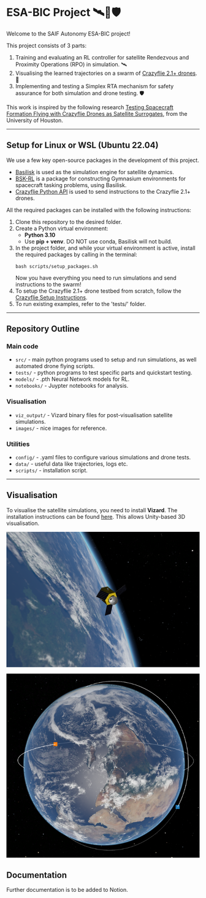 # ESA-BIC Project 🛰️🚁🛡️
Welcome to the SAIF Autonomy ESA-BIC project! 

This project consists of 3 parts:

1. Training and evaluating an RL controller for satellite Rendezvous and Proximity Operations (RPO) in simulation. 🛰️
2. Visualising the learned trajectories on a swarm of [Crazyflie 2.1+ drones](https://www.bitcraze.io/products/crazyflie-2-1-plus/ 'Crazyflie drones'). 🚁
3. Implementing and testing a Simplex RTA mechanism for safety assurance for both simulation and drone testing. 🛡️

This work is inspired by the following research [Testing Spacecraft Formation Flying with Crazyflie
Drones as Satellite Surrogates](https://arxiv.org/pdf/2402.14750, 'Barecena et al.'), from the University of Houston.

---
## Setup for Linux or WSL (Ubuntu 22.04)

We use a few key open-source packages in the development of this project.
- [Basilisk](https://avslab.github.io/basilisk/ 'Basilisk') is used as the simulation engine for satellite dynamics.
- [BSK-RL](https://avslab.github.io/bsk_rl/index.html 'bsk-rl') is a package for constructing Gymnasium environments for spacecraft tasking problems, using Basilisk.
- [Crazyflie Python API](https://github.com/bitcraze/crazyflie-lib-python 'Crazyflie Python API') is used to send instructions to the Crazyflie 2.1+ drones.

All the required packages can be installed with the following instructions:

1. Clone this repository to the desired folder.
2. Create a Python virtual environment:
   - **Python 3.10**
   - Use **pip + venv**. DO NOT use conda, Basilisk will not build.
3. In the project folder, and while your virtual environment is active, install the required packages by calling in the terminal:
   ```
   bash scripts/setup_packages.sh
   ```
   Now you have everything you need to run simulations and send instructions to the swarm!
4. To setup the Crazyflie 2.1+ drone testbed from scratch, follow the [Crazyflie Setup Instructions](./docs/crazyflie_setup_instructions.md 'Crazyflie Setup').
5. To run existing examples, refer to the 'tests/' folder.

---
## Repository Outline

### Main code
- `src/` - main python programs used to setup and run simulations, as well automated drone flying scripts.
- `tests/` - python programs to test specific parts and quickstart testing.
- `models/` - .pth Neural Network models for RL.
- `notebooks/` - Juypter notebooks for analysis.

### Visualisation
- `viz_output/` - Vizard binary files for post-visualisation satellite simulations.
- `images/` - nice images for reference.

### Utilities
- `config/` - .yaml files to configure various simulations and drone tests.
- `data/` - useful data like trajectories, logs etc.
- `scripts/` - installation script.

---
## Visualisation

To visualise the satellite simulations, you need to install **Vizard**. The installation instructions can be found [here](https://hanspeterschaub.info/basilisk/Vizard/VizardDownload.html 'Vizard installation'). This allows Unity-based 3D visualisation.

![Satellite view](./images/satellite.png 'Satellite')

![Earth view](./images/earth_sats.png 'Earth view')

## Documentation
Further documentation is to be added to Notion.
